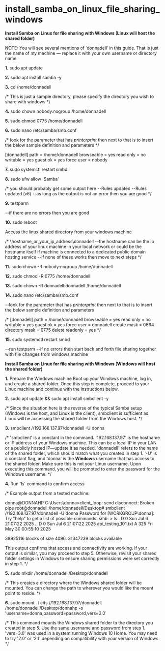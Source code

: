# install_samba_on_linux_file_sharing_windows

**Install Samba on Linux for file sharing with Windows (Linux will host the shared folder)**

NOTE: You will see several mentions of 'donnadell' in this guide. That is just the name of my machine — replace it with your own username or directory name.

**1.** sudo apt update

**2.** sudo apt install samba -y

**3.** cd /home/donnadell

/*
This is just a sample directory, please specify the directory you wish to share with windows
*/

**4.** sudo chown nobody:nogroup /home/donnadell

**5.** sudo chmod 0775 /home/donnadell

**6.** sudo nano /etc/samba/smb.conf

/*
look for the parameter that has $print or print$ then next to that is to insert the below sample definition and parameters
*/

[donnadell]
   path = /home/donnadell
   browseable = yes
   read only = no
   writable = yes
   guest ok = yes
   force user = nobody

**7.** sudo systemctl restart smbd

**8.** sudo ufw allow 'Samba'

/*
you should probably get some output here
--Rules updated
--Rules updated (v6)
--as long as the output is not an error then you are good
*/

**9.** testparm

--if there are no errors then you are good

**10.** sudo reboot


Access the linux shared directory from your windows machine

/*
\\hostname_or_your_ip_address\donnadell
--the hostname can be the ip address of your linux machine in your local network or could be the hostname itself if machine is connected to a dedicated public domain hosting service
--if none of these works then move to next steps
*/

**11.** sudo chown -R nobody:nogroup /home/donnadell

**12.** sudo chmod -R 0775 /home/donnadell

**13.** sudo chown -R donnadell:donnadell /home/donnadell

**14.** sudo nano /etc/samba/smb.conf

--look for the parameter that has $print or print$ then next to that is to insert the below sample definition and parameters

/*
[donnadell]
   path = /home/donnadell
   browseable = yes
   read only = no
   writable = yes
   guest ok = yes
   force user = donnadell
   create mask = 0664
   directory mask = 0775
   delete readonly = yes
*/

**15.** sudo systemctl restart smbd

--run testparm
--if no errors then start back and forth file sharing together with file changes from windows machine


**Install Samba on Linux for file sharing with Windows (Windows will host the shared folder)**

**1.** Prepare the Windows machine
   Boot up your Windows machine, log in, and create a shared folder. Once this step is complete, proceed to your Linux machine and continue with the instructions below.

**2.** sudo apt update && sudo apt install smbclient -y

/*
Since the situation here is the reverse of the typical Samba setup (Windows is the host, and Linux is the client), smbclient is sufficient as Linux will be accessing the shared folder from the Windows host.
*/

**3.** smbclient //192.168.137.97/donnadell -U donna

/*
'smbclient' is a constant in the command.
'192.168.137.97' is the hostname or IP address of your Windows machine. This can be a local IP in your LAN or a publicly hosted IP—update it as needed.
'donnadell' refers to the name of the shared folder, which should match what you created in step 1.
'-U' is a constant flag, and 'donna' is the **Windows** username that has access to the shared folder. Make sure this is not your Linux username.
Upon executing this command, you will be prompted to enter the password for the Windows username.
*/


**4.** Run 'ls' command to confirm access

/*
Example output from a tested machine:

donna@DONNAHP C:\Users\donna>client_loop: send disconnect: Broken pipe
root@donnadell:/home/donnadell/Desktop# smbclient //192.168.137.97/donnadell -U donna
Password for [WORKGROUP\donna]:
Try "help" to get a list of possible commands.
smb: \> ls
  .                                   D        0  Sun Jul  6 21:07:22 2025
  ..                                  D        0  Sun Jul  6 21:07:22 2025
  api_testing_101.txt                 A      325  Fri May 30 00:55:10 2025

38925116 blocks of size 4096. 31347239 blocks available

This output confirms that access and connectivity are working. If your output is similar, you may proceed to step 5. Otherwise, revisit your shared folder settings in Windows to ensure sharing permissions were set correctly in step 1.
*/


**5.** sudo mkdir /home/donnadell/Desktop/donnadell

/*
This creates a directory where the Windows shared folder will be mounted. You can change the path to wherever you would like the mount point to reside.
*/

**6.** sudo mount -t cifs //192.168.137.97/donnadell /home/donnadell/Desktop/donnahp -o 'username=donna,password=password,vers=3.0'

/*
This command mounts the Windows shared folder to the directory you created in step 5.
Use the same username and password from step 1.
'vers=3.0' was used in a system running Windows 10 Home. You may need to try '2.0' or '2.1' depending on compatibility with your version of Windows.
*/







